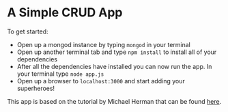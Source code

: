 # A Simple CRUD App

To get started:
- Open up a mongod instance by typing `mongod` in your terminal
- Open up another terminal tab and type `npm install` to install all of your dependencies
- After all the dependencies have installed you can now run the app. In your terminal type `node app.js`
- Open up a browser to `localhost:3000` and start adding your superheroes!

This app is based on the tutorial by Michael Herman that can be found <a href="http://mherman.org/blog/2015/08/24/node-express-swig-mongo-primer/#post-requests-part-1">here</a>.
